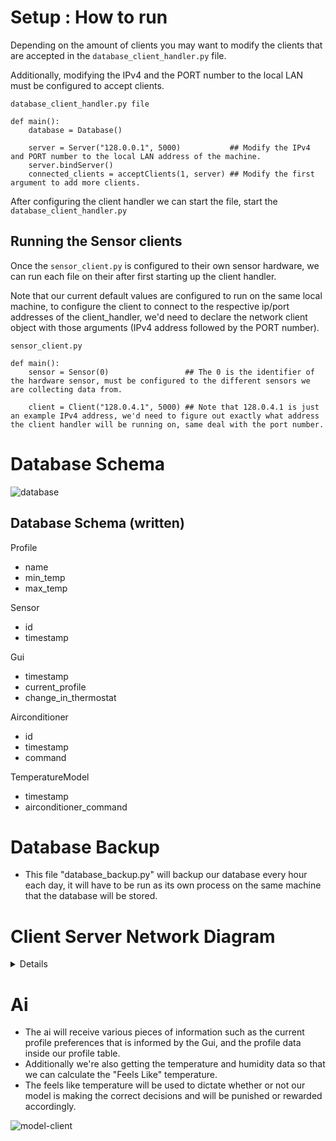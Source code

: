 # Setup : How to run
Depending on the amount of clients you may want to modify the clients that are accepted in the ```database_client_handler.py``` file. 

Additionally, modifying the IPv4 and the PORT number to the local LAN must be configured to accept clients.
```
database_client_handler.py file

def main():
    database = Database()

    server = Server("128.0.0.1", 5000)           ## Modify the IPv4 and PORT number to the local LAN address of the machine.
    server.bindServer()
    connected_clients = acceptClients(1, server) ## Modify the first argument to add more clients.

```
After configuring the client handler we can start the file, start the ```database_client_handler.py```

## Running the Sensor clients
Once the ```sensor_client.py``` is configured to their own sensor hardware, 
we can run each file on their after first starting up the client handler.

Note that our current default values are configured to run on the same local machine, 
to configure the client to connect to the respective ip/port addresses of the client_handler, 
we'd need to declare the network client object with those arguments (IPv4 address followed by the PORT number).

```
sensor_client.py

def main():
    sensor = Sensor(0)                 ## The 0 is the identifier of the hardware sensor, must be configured to the different sensors we are collecting data from.

    client = Client("128.0.4.1", 5000) ## Note that 128.0.4.1 is just an example IPv4 address, we'd need to figure out exactly what address the client handler will be running on, same deal with the port number.

```

# Database Schema
![database](https://github.com/KevMP/smart-home-automation/assets/100045145/46788cd0-9f58-401e-a2ac-2d669e2e6a58)

## Database Schema (written)
Profile
* name
* min_temp
* max_temp

Sensor
* id
* timestamp

Gui
* timestamp
* current_profile
* change_in_thermostat

Airconditioner
* id
* timestamp
* command

TemperatureModel
* timestamp
* airconditioner_command

# Database Backup
* This file "database_backup.py" will backup our database every hour each day, it will have to be run as its own process on the same machine that the database will be stored.

# Client Server Network Diagram
<details>

![database network](https://github.com/KevMP/smart-home-automation/assets/100045145/5d55062b-8aab-47e7-b180-b555de59a255)
![smart-home-network](https://github.com/KevMP/smart-home-automation/assets/100045145/9f96d366-54b0-42b4-aff5-ccb2a754330b)


clients need to connect to the same ip and port number as the main database server.
and the amount of clients that the server will receive will also have to be configured intitially.

</details>

# Ai
* The ai will receive various pieces of information such as the current profile preferences that is informed by the Gui, and the profile data inside our profile table.
* Additionally we're also getting the temperature and humidity data so that we can calculate the "Feels Like" temperature.
* The feels like temperature will be used to dictate whether or not our model is making the correct decisions and will be punished or rewarded accordingly.

![model-client](https://github.com/KevMP/smart-home-automation/assets/100045145/e615fe35-8acb-4aad-80aa-c2fed90dd479)
